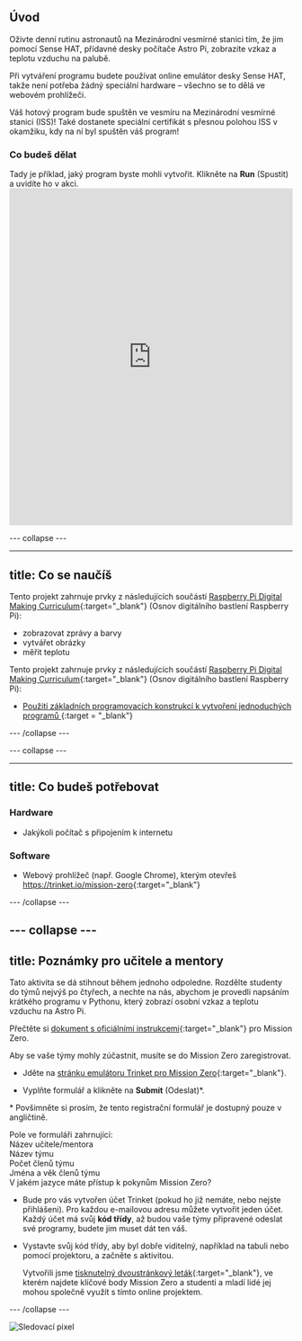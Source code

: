 ## Úvod

Oživte denní rutinu astronautů na Mezinárodní vesmírné stanici tím, že jim pomocí Sense HAT, přídavné desky počítače Astro Pi, zobrazíte vzkaz a teplotu vzduchu na palubě.

Při vytváření programu budete používat online emulátor desky Sense HAT, takže není potřeba žádný speciální hardware – všechno se to dělá ve webovém prohlížeči.

Váš hotový program bude spuštěn ve vesmíru na Mezinárodní vesmírné stanici (ISS)! Také dostanete speciální certifikát s přesnou polohou ISS v okamžiku, kdy na ní byl spuštěn váš program!

### Co budeš dělat

Tady je příklad, jaký program byste mohli vytvořit. Klikněte na **Run** (Spustit) a uvidíte ho v akci. <iframe src="https://trinket.io/embed/python/b92d76c0f3?outputOnly=true&runOption=run&start=result" width="100%" height="600" frameborder="0" marginwidth="0" marginheight="0" allowfullscreen mark="crwd-mark"></iframe> 

\--- collapse \---

* * *

## title: Co se naučíš

Tento projekt zahrnuje prvky z následujících součástí [Raspberry Pi Digital Making Curriculum](http://rpf.io/curriculum){:target="_blank"} (Osnov digitálního bastlení Raspberry Pi):

+ zobrazovat zprávy a barvy
+ vytvářet obrázky
+ měřit teplotu

Tento projekt zahrnuje prvky z následujících součástí [Raspberry Pi Digital Making Curriculum](http://rpf.io/curriculum){:target="_blank"} (Osnov digitálního bastlení Raspberry Pi):

+ [Použití základních programovacích konstrukcí k vytvoření jednoduchých programů ](https://curriculum.raspberrypi.org/programming/creator/) {:target = "_blank"}

\--- /collapse \---

\--- collapse \---

* * *

## title: Co budeš potřebovat

### Hardware

+ Jakýkoli počítač s připojením k internetu

### Software

+ Webový prohlížeč (např. Google Chrome), kterým otevřeš <https://trinket.io/mission-zero>{:target="_blank"}

\--- /collapse \---

## \--- collapse \---

## title: Poznámky pro učitele a mentory

Tato aktivita se dá stihnout během jednoho odpoledne. Rozdělte studenty do týmů nejvýš po čtyřech, a nechte na nás, abychom je provedli napsáním krátkého programu v Pythonu, který zobrazí osobní vzkaz a teplotu vzduchu na Astro Pi.

Přečtěte si [dokument s oficiálními instrukcemi](https://astro-pi.org/wp-content/uploads/2018/09/Astro_Pi_Mission_Zero_Guidelines_2018_19_V12_pages.pdf){:target="_blank"} pro Mission Zero.

Aby se vaše týmy mohly zúčastnit, musíte se do Mission Zero zaregistrovat.

+ Jděte na [stránku emulátoru Trinket pro Mission Zero](https://trinket.io/mission-zero/register){:target="_blank"}.

+ Vyplňte formulář a klikněte na **Submit** (Odeslat)\*.

\* Povšimněte si prosím, že tento registrační formulář je dostupný pouze v angličtině.

Pole ve formuláři zahrnující:  
Název učitele/mentora  
Název týmu  
Počet členů týmu  
Jména a věk členů týmu  
V jakém jazyce máte přístup k pokynům Mission Zero?

+ Bude pro vás vytvořen účet Trinket (pokud ho již nemáte, nebo nejste přihlášeni). Pro každou e-mailovou adresu můžete vytvořit jeden účet. Každý účet má svůj **kód třídy**, až budou vaše týmy připravené odeslat své programy, budete jim muset dát ten váš.

+ Vystavte svůj kód třídy, aby byl dobře viditelný, například na tabuli nebo pomocí projektoru, a začněte s aktivitou.
    
    Vytvořili jsme [tisknutelný dvoustránkový leták](https://astro-pi.org/astro_pi_mission_zero_project_print_out_v10_print/){:target="_blank"}, ve kterém najdete klíčové body Mission Zero a studenti a mladí lidé jej mohou společně využít s tímto online projektem.

\--- /collapse \---

![Sledovací pixel](https://code.org/api/hour/begin_raspberrypi_astropi.png)